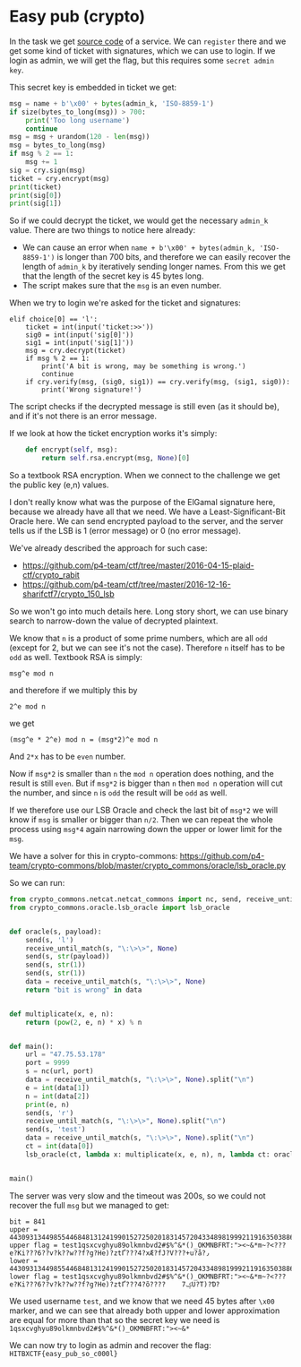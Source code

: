 # Easy pub (crypto)

In the task we get [source code](easypub.py) of a service.
We can `register` there and we get some kind of ticket with signatures, which we can use to login.
If we login as admin, we will get the flag, but this requires some `secret admin key`.

This secret key is embedded in ticket we get:

```python
msg = name + b'\x00' + bytes(admin_k, 'ISO-8859-1')
if size(bytes_to_long(msg)) > 700:
	print('Too long username')
	continue
msg = msg + urandom(120 - len(msg))
msg = bytes_to_long(msg)
if msg % 2 == 1:
	msg += 1
sig = cry.sign(msg)
ticket = cry.encrypt(msg)
print(ticket)
print(sig[0])
print(sig[1])
```

So if we could decrypt the ticket, we would get the necessary `admin_k` value.
There are two things to notice here already:

- We can cause an error when `name + b'\x00' + bytes(admin_k, 'ISO-8859-1')` is longer than 700 bits, and therefore we can easily recover the length of `admin_k` by iteratively sending longer names. From this we get that the length of the secret key is 45 bytes long.
- The script makes sure that the `msg` is an even number.

When we try to login we're asked for the ticket and signatures:

```
elif choice[0] == 'l':
	ticket = int(input('ticket:>>'))
	sig0 = int(input('sig[0]'))
	sig1 = int(input('sig[1]'))
	msg = cry.decrypt(ticket)
	if msg % 2 == 1:
		print('A bit is wrong, may be something is wrong.')
		continue
	if cry.verify(msg, (sig0, sig1)) == cry.verify(msg, (sig1, sig0)):
		print('Wrong signature!')
```

The script checks if the decrypted message is still even (as it should be), and if it's not there is an error message.

If we look at how the ticket encryption works it's simply:

```python
    def encrypt(self, msg):
        return self.rsa.encrypt(msg, None)[0]
```

So a textbook RSA encryption.
When we connect to the challenge we get the public key (e,n) values.

I don't really know what was the purpose of the ElGamal signature here, because we already have all that we need.
We have a Least-Significant-Bit Oracle here.
We can send encrypted payload to the server, and the server tells us if the LSB is 1 (error message) or 0 (no error message).

We've already described the approach for such case:

- https://github.com/p4-team/ctf/tree/master/2016-04-15-plaid-ctf/crypto_rabit
- https://github.com/p4-team/ctf/tree/master/2016-12-16-sharifctf7/crypto_150_lsb

So we won't go into much details here.
Long story short, we can use binary search to narrow-down the value of decrypted plaintext.

We know that `n` is a product of some prime numbers, which are all `odd` (except for 2, but we can see it's not the case).
Therefore `n` itself has to be `odd` as well.
Textbook RSA is simply: 

`msg^e mod n` 

and therefore if we multiply this by 

`2^e mod n`

we get

`(msg^e * 2^e) mod n = (msg*2)^e mod n`

And `2*x` has to be `even` number.

Now if `msg*2` is smaller than `n` the `mod n` operation does nothing, and the result is still `even`.
But if `msg*2` is bigger than `n` then `mod n` operation will cut the number, and since `n` is `odd` the result will be `odd` as well.

If we therefore use our LSB Oracle and check the last bit of `msg*2` we will know if `msg` is smaller or bigger than `n/2`.
Then we can repeat the whole process using `msg*4` again narrowing down the upper or lower limit for the `msg`.

We have a solver for this in crypto-commons: https://github.com/p4-team/crypto-commons/blob/master/crypto_commons/oracle/lsb_oracle.py

So we can run:

```python
from crypto_commons.netcat.netcat_commons import nc, send, receive_until_match
from crypto_commons.oracle.lsb_oracle import lsb_oracle


def oracle(s, payload):
    send(s, 'l')
    receive_until_match(s, "\:\>\>", None)
    send(s, str(payload))
    send(s, str(1))
    send(s, str(1))
    data = receive_until_match(s, "\:\>\>", None)
    return "bit is wrong" in data


def multiplicate(x, e, n):
    return (pow(2, e, n) * x) % n


def main():
    url = "47.75.53.178"
    port = 9999
    s = nc(url, port)
    data = receive_until_match(s, "\:\>\>", None).split("\n")
    e = int(data[1])
    n = int(data[2])
    print(e, n)
    send(s, 'r')
    receive_until_match(s, "\:\>\>", None).split("\n")
    send(s, 'test')
    data = receive_until_match(s, "\:\>\>", None).split("\n")
    ct = int(data[0])
    lsb_oracle(ct, lambda x: multiplicate(x, e, n), n, lambda ct: oracle(s, ct))


main()
```

The server was very slow and the timeout was 200s, so we could not recover the full `msg` but we managed to get:

```
bit = 841
upper = 4430931344985544684813124199015272502018314572043348981999211916350388629990315386099138633492940320015200000014369473301421041939195746043762808791461201289927287863927440625964711109289704498508938867370891142910412212369289674088889782436698592352015196254176928757848616673440497064363
upper flag = test1qsxcvghyu89olkmnbvd2#$%^&*()_OKMNBFRT:"><~&*m~?<???e?Ki???6??v?k??w??f?g?He)?ztҐ???4?xÆ?fJ?V???+u?å?٫
lower = 4430931344985544684813124199015272502018314572043348981999211916350388629990315386099138633492940320015200000014369473301421041939195746043762808791461201289927287863927440625964711109289704498508938867370891142910412212369289674088880817920880377586923723058411773091162928984722671831723
lower flag = test1qsxcvghyu89olkmnbvd2#$%^&*()_OKMNBFRT:"><~&*m~?<???e?Ki???6??v?k??w??f?g?He)?ztҐ???4?õ????    7ݤU?T)?Ɗ?
```

We used username `test`, and we know that we need 45 bytes after `\x00` marker, and we can see that already both upper and lower approximation are equal for more than that so the secret key we need is `1qsxcvghyu89olkmnbvd2#$%^&*()_OKMNBFRT:"><~&*`

We can now try to login as admin and recover the flag: `HITBXCTF{easy_pub_so_c000l}`
